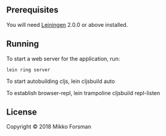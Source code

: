 ## Prerequisites

You will need [Leiningen][] 2.0.0 or above installed.

[leiningen]: https://github.com/technomancy/leiningen

## Running

To start a web server for the application, run:

    lein ring server

To start autobuilding cljs, lein cljsbuild auto

To establish browser-repl, lein trampoline cljsbuild repl-listen

## License

Copyright © 2018 Mikko Forsman
